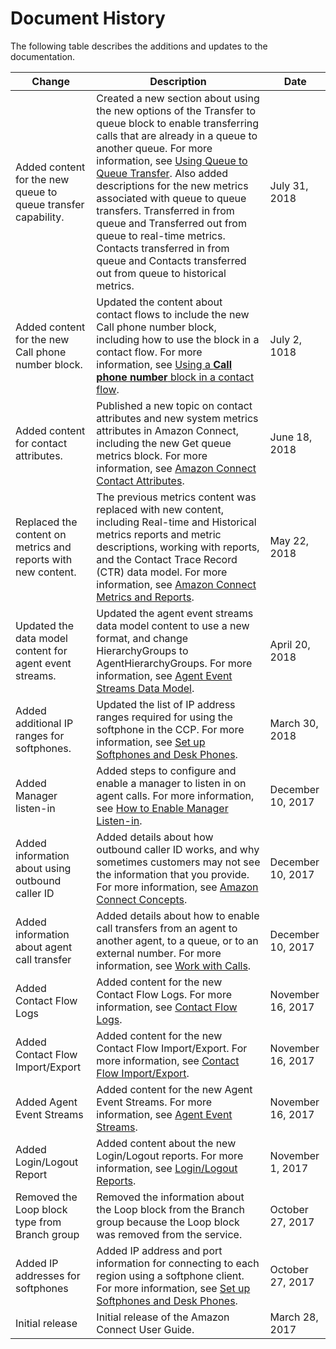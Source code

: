 # Document History<a name="doc-history"></a>

The following table describes the additions and updates to the documentation\.


| Change | Description | Date | 
| --- | --- | --- | 
| Added content for the new queue to queue transfer capability\. | Created a new section about using the new options of the Transfer to queue block to enable transferring calls that are already in a queue to another queue\. For more information, see [Using Queue to Queue Transfer](contactflow.md#queue-to-queue-transfer)\. Also added descriptions for the new metrics associated with queue to queue transfers\. Transferred in from queue and Transferred out from queue to real\-time metrics\. Contacts transferred in from queue and Contacts transferred out from queue to historical metrics\. | July 31, 2018 | 
| Added content for the new Call phone number block\. | Updated the content about contact flows to include the new Call phone number block, including how to use the block in a contact flow\. For more information, see [Using a **Call phone number** block in a contact flow](contactflow.md#using-call-number-block)\. | July 2, 1018 | 
| Added content for contact attributes\. | Published a new topic on contact attributes and new system metrics attributes in Amazon Connect, including the new Get queue metrics block\. For more information, see [Amazon Connect Contact Attributes](contact-attributes.md)\. | June 18, 2018 | 
| Replaced the content on metrics and reports with new content\. | The previous metrics content was replaced with new content, including Real\-time and Historical metrics reports and metric descriptions, working with reports, and the Contact Trace Record \(CTR\) data model\. For more information, see [Amazon Connect Metrics and Reports](connect-metrics.md)\. | May 22, 2018 | 
| Updated the data model content for agent event streams\. | Updated the agent event streams data model content to use a new format, and change HierarchyGroups to AgentHierarchyGroups\. For more information, see [Agent Event Streams Data Model](agent-event-streams.md#agent-event-stream-model)\. | April 20, 2018 | 
| Added additional IP ranges for softphones\. | Updated the list of IP address ranges required for using the softphone in the CCP\. For more information, see [Set up Softphones and Desk Phones](agentconsole-guide.md#phone-settings)\. | March 30, 2018 | 
| Added Manager listen\-in | Added steps to configure and enable a manager to listen in on agent calls\. For more information, see [How to Enable Manager Listen\-in](agentconsole-guide.md#manager-listen-in)\. | December 10, 2017 | 
| Added information about using outbound caller ID | Added details about how outbound caller ID works, and why sometimes customers may not see the information that you provide\. For more information, see [Amazon Connect Concepts](using-amazon-connect.md#amazon-connect-concepts)\. | December 10, 2017 | 
| Added information about agent call transfer | Added details about how to enable call transfers from an agent to another agent, to a queue, or to an external number\. For more information, see [Work with Calls](agentconsole-guide.md#working-with-calls)\. | December 10, 2017 | 
| Added Contact Flow Logs | Added content for the new Contact Flow Logs\. For more information, see [Contact Flow Logs](contactflow.md#contact-flow-logs)\. | November 16, 2017 | 
| Added Contact Flow Import/Export | Added content for the new Contact Flow Import/Export\. For more information, see [Contact Flow Import/Export](contactflow.md#contact-flow-import-export)\. | November 16, 2017 | 
| Added Agent Event Streams | Added content for the new Agent Event Streams\. For more information, see [Agent Event Streams](agent-event-streams.md)\. | November 16, 2017 | 
| Added Login/Logout Report | Added content about the new Login/Logout reports\. For more information, see [Login/Logout Reports](loginlogout-report.md)\. | November 1, 2017 | 
| Removed the Loop block type from Branch group | Removed the information about the Loop block from the Branch group because the Loop block was removed from the service\. | October 27, 2017 | 
| Added IP addresses for softphones | Added IP address and port information for connecting to each region using a softphone client\. For more information, see [Set up Softphones and Desk Phones](agentconsole-guide.md#phone-settings)\. | October 27, 2017 | 
| Initial release | Initial release of the Amazon Connect User Guide\. | March 28, 2017 | 